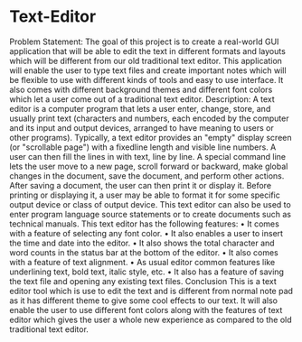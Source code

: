 # Text-Editor
Problem Statement:
The goal of this project is to create a real-world GUI application that will be
able to edit the text in different formats and layouts which will be different
from our old traditional text editor. This application will enable the user to
type text files and create important notes which will be flexible to use with
different kinds of tools and easy to use interface. It also comes with different
background themes and different font colors which let a user come out of a
traditional text editor.
Description:
A text editor is a computer program that lets a user enter, change, store, and usually
print text (characters and numbers, each encoded by the computer and its input and
output devices, arranged to have meaning to users or other programs). Typically, a
text editor provides an "empty" display screen (or "scrollable page") with a fixedline length and visible line numbers. A user can then fill the lines in with text, line
by line. A special command line lets the user move to a new page, scroll forward or
backward, make global changes in the document, save the document, and perform
other actions. After saving a document, the user can then print it or display it.
Before printing or displaying it, a user may be able to format it for some specific
output device or class of output device. This text editor can also be used to enter
program language source statements or to create documents such as technical
manuals. This text editor has the following features:
• It comes with a feature of selecting any font color.
• It also enables a user to insert the time and date into the editor.
• It also shows the total character and word counts in the status bar at the bottom
of the editor.
• It also comes with a feature of text alignment.
• As usual editor common features like underlining text, bold text, italic style,
etc.
• It also has a feature of saving the text file and opening any existing text files.
Conclusion
This is a text editor tool which is use to edit the text and is different
from normal note pad as it has different theme to give some cool effects
to our text.
It will also enable the user to use different font colors along with the
features of text editor which gives the user a whole new experience as
compared to the old traditional text editor.
